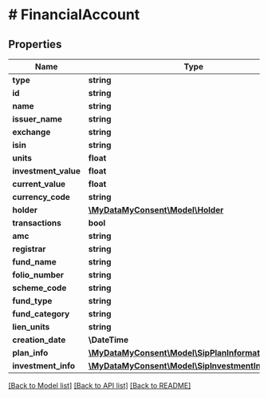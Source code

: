 # # FinancialAccount

## Properties

Name | Type | Description | Notes
------------ | ------------- | ------------- | -------------
**type** | **string** |  |
**id** | **string** |  |
**name** | **string** |  |
**issuer_name** | **string** |  |
**exchange** | **string** |  |
**isin** | **string** |  |
**units** | **float** |  |
**investment_value** | **float** |  |
**current_value** | **float** |  |
**currency_code** | **string** |  |
**holder** | [**\MyDataMyConsent\Model\Holder**](Holder.md) |  |
**transactions** | **bool** |  |
**amc** | **string** |  | [optional]
**registrar** | **string** |  | [optional]
**fund_name** | **string** |  |
**folio_number** | **string** |  |
**scheme_code** | **string** |  | [optional]
**fund_type** | **string** |  | [optional]
**fund_category** | **string** |  | [optional]
**lien_units** | **string** |  | [optional]
**creation_date** | **\DateTime** |  | [optional]
**plan_info** | [**\MyDataMyConsent\Model\SipPlanInformation**](SipPlanInformation.md) |  |
**investment_info** | [**\MyDataMyConsent\Model\SipInvestmentInformation**](SipInvestmentInformation.md) |  |

[[Back to Model list]](../../README.md#models) [[Back to API list]](../../README.md#endpoints) [[Back to README]](../../README.md)
